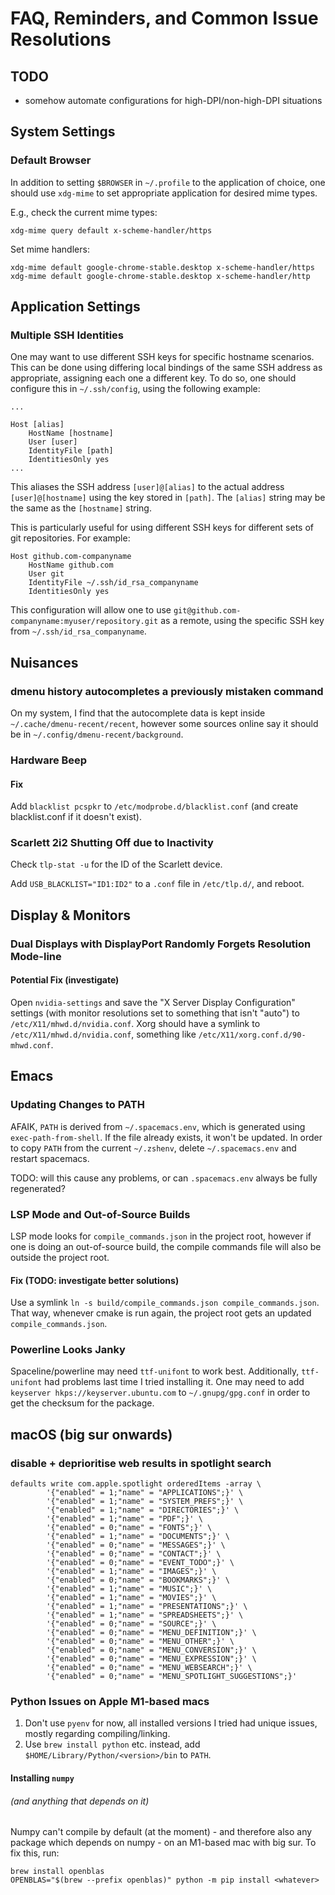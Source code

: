 # FAQ, Reminders, and Common Issue Resolutions

## TODO

- somehow automate configurations for high-DPI/non-high-DPI situations

## System Settings

### Default Browser

In addition to setting `$BROWSER` in `~/.profile` to the application of choice, one should use `xdg-mime` to set appropriate application for desired mime types.

E.g., check the current mime types:
```
xdg-mime query default x-scheme-handler/https
```

Set mime handlers:
```
xdg-mime default google-chrome-stable.desktop x-scheme-handler/https
xdg-mime default google-chrome-stable.desktop x-scheme-handler/http
```

## Application Settings

### Multiple SSH Identities

One may want to use different SSH keys for specific hostname scenarios.
This can be done using differing local bindings of the same SSH address as appropriate, assigning each one a different key.
To do so, one should configure this in `~/.ssh/config`, using the following example:

```
...

Host [alias]
    HostName [hostname]
    User [user]
    IdentityFile [path]
    IdentitiesOnly yes
...
```

This aliases the SSH address `[user]@[alias]` to the actual address `[user]@[hostname]` using the key stored in `[path]`.
The `[alias]` string may be the same as the `[hostname]` string.

This is particularly useful for using different SSH keys for different sets of git repositories.
For example:

```
Host github.com-companyname
    HostName github.com
    User git
    IdentityFile ~/.ssh/id_rsa_companyname
    IdentitiesOnly yes
```

This configuration will allow one to use `git@github.com-companyname:myuser/repository.git` as a remote, using the specific SSH key from `~/.ssh/id_rsa_companyname`.


## Nuisances

### dmenu history autocompletes a previously mistaken command

On my system, I find that the autocomplete data is kept inside `~/.cache/dmenu-recent/recent`, however some sources online say it should be in `~/.config/dmenu-recent/background`.

### Hardware Beep

#### Fix

Add `blacklist pcspkr` to `/etc/modprobe.d/blacklist.conf` (and create blacklist.conf if it doesn't exist).

### Scarlett 2i2 Shutting Off due to Inactivity

Check `tlp-stat -u` for the ID of the Scarlett device.

Add `USB_BLACKLIST="ID1:ID2"` to a `.conf` file in `/etc/tlp.d/`, and reboot.

## Display & Monitors

### Dual Displays with DisplayPort Randomly Forgets Resolution Mode-line

#### Potential Fix (investigate)

Open `nvidia-settings` and save the "X Server Display Configuration" settings (with monitor resolutions set to something that isn't "auto") to `/etc/X11/mhwd.d/nvidia.conf`. Xorg should have a symlink to `/etc/X11/mhwd.d/nvidia.conf`, something like `/etc/X11/xorg.conf.d/90-mhwd.conf`.

## Emacs

### Updating Changes to PATH

AFAIK, `PATH` is derived from `~/.spacemacs.env`, which is generated using `exec-path-from-shell`. If the file already exists, it won't be updated. In order to copy `PATH` from the current `~/.zshenv`, delete `~/.spacemacs.env` and restart spacemacs.

TODO: will this cause any problems, or can `.spacemacs.env` always be fully regenerated?

### LSP Mode and Out-of-Source Builds

LSP mode looks for `compile_commands.json` in the project root, however if one is doing an out-of-source build, the compile commands file will also be outside the project root.

#### Fix (TODO: investigate better solutions)

Use a symlink `ln -s build/compile_commands.json compile_commands.json`. That way, whenever cmake is run again, the project root gets an updated `compile_commands.json`.

### Powerline Looks Janky

Spaceline/powerline may need `ttf-unifont` to work best. Additionally, `ttf-unifont` had problems last time I tried installing it. One may need to add `keyserver hkps://keyserver.ubuntu.com` to `~/.gnupg/gpg.conf` in order to get the checksum for the package.

## macOS (big sur onwards)

### disable + deprioritise web results in spotlight search

```
defaults write com.apple.spotlight orderedItems -array \
        '{"enabled" = 1;"name" = "APPLICATIONS";}' \
        '{"enabled" = 1;"name" = "SYSTEM_PREFS";}' \
        '{"enabled" = 1;"name" = "DIRECTORIES";}' \
        '{"enabled" = 1;"name" = "PDF";}' \
        '{"enabled" = 0;"name" = "FONTS";}' \
        '{"enabled" = 1;"name" = "DOCUMENTS";}' \
        '{"enabled" = 0;"name" = "MESSAGES";}' \
        '{"enabled" = 0;"name" = "CONTACT";}' \
        '{"enabled" = 0;"name" = "EVENT_TODO";}' \
        '{"enabled" = 1;"name" = "IMAGES";}' \
        '{"enabled" = 0;"name" = "BOOKMARKS";}' \
        '{"enabled" = 1;"name" = "MUSIC";}' \
        '{"enabled" = 1;"name" = "MOVIES";}' \
        '{"enabled" = 1;"name" = "PRESENTATIONS";}' \
        '{"enabled" = 1;"name" = "SPREADSHEETS";}' \
        '{"enabled" = 0;"name" = "SOURCE";}' \
        '{"enabled" = 0;"name" = "MENU_DEFINITION";}' \
        '{"enabled" = 0;"name" = "MENU_OTHER";}' \
        '{"enabled" = 0;"name" = "MENU_CONVERSION";}' \
        '{"enabled" = 0;"name" = "MENU_EXPRESSION";}' \
        '{"enabled" = 0;"name" = "MENU_WEBSEARCH";}' \
        '{"enabled" = 0;"name" = "MENU_SPOTLIGHT_SUGGESTIONS";}'
```

### Python Issues on Apple M1-based macs

1. Don't use `pyenv` for now, all installed versions I tried had unique issues, mostly regarding compiling/linking.
2. Use `brew install python` etc. instead, add `$HOME/Library/Python/<version>/bin` to `PATH`.

#### Installing `numpy`
###### (and anything that depends on it)

Numpy can't compile by default (at the moment) - and therefore also any package which depends on numpy - on an M1-based mac with big sur. To fix this, run:

```
brew install openblas
OPENBLAS="$(brew --prefix openblas)" python -m pip install <whatever>
```

